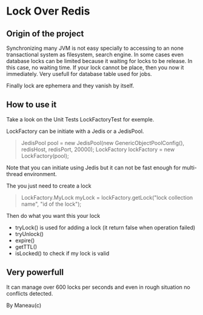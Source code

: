 Lock Over Redis
=======================

## Origin of the project

Synchronizing many JVM is not easy specially to accessing to an none transactional system as filesystem, search engine.
In some cases even database locks can be limited because it waiting for locks to be release. In this case, no waiting time. 
If your lock cannot be place, then you now it immediately. Very usefull for database table used for jobs. 

Finally lock are ephemera and they vanish by itself.

## How to use it
 
Take a look on the Unit Tests LockFactoryTest for exemple. 

LockFactory can be initiate with a Jedis or a JedisPool.

> JedisPool pool = new JedisPool(new GenericObjectPoolConfig(), redisHost, redisPort, 20000);
> LockFactory lockFactory = new LockFactory(pool);

Note that you can initiate using Jedis but it can not be fast enough for multi-thread environment.  

The you just need to create a lock

> LockFactory.MyLock myLock = lockFactory.getLock("lock collection name", "id of the lock");

Then do what you want this your lock 
 - tryLock() is used for adding a lock (it return false when operation failed) 
 - tryUnlock()
 - expire()
 - getTTL() 
 - isLocked() to check if my lock is valid

## Very powerfull

It can manage over 600 locks per seconds and even in rough situation no conflicts detected.

By Maneau(c)